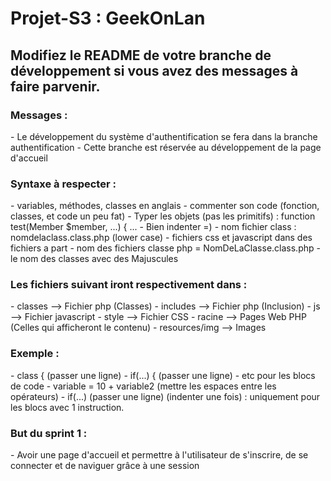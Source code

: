 # Projet-S3 : GeekOnLan

Modifiez le README de votre branche de développement si vous avez des messages à faire parvenir.
---
<h3>Messages :</h3>
- Le développement du système d'authentification se fera dans la branche authentification
- Cette branche est réservée au développement de la page d'accueil

<h3>Syntaxe à respecter :</h3>
- variables, méthodes, classes en anglais
- commenter son code (fonction, classes, et code un peu fat)
- Typer les objets (pas les primitifs) : function test(Member $member, ...) { ...
- Bien indenter =)
- nom fichier class : nomdelaclass.class.php (lower case)
- fichiers css et javascript dans des fichiers a part
- nom des fichiers classe php = NomDeLaClasse.class.php
- le nom des classes avec des Majuscules 

<h3>Les fichiers suivant iront respectivement dans :</h3>
- classes       --> Fichier php (Classes)
- includes      --> Fichier php (Inclusion)
- js            --> Fichier javascript
- style         --> Fichier CSS
- racine        --> Pages Web PHP (Celles qui afficheront le contenu)
- resources/img --> Images

<h3>Exemple :</h3>
- class {   (passer une ligne)
- if(...) { (passer une ligne)
- etc pour les blocs de code
- variable = 10 + variable2 (mettre les espaces entre les opérateurs)
- if(...) (passer une ligne) (indenter une fois) : uniquement pour les blocs avec 1 instruction.

<h3>But du sprint 1 :</h3>
- Avoir une page d'accueil et permettre à l'utilisateur de s'inscrire, de se connecter et de naviguer grâce à une session
